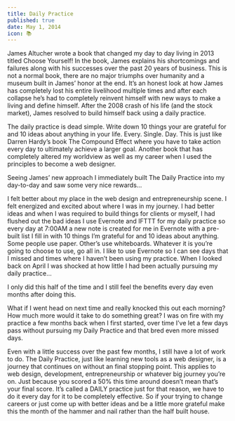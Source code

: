 ```yaml
---
title: Daily Practice
published: true
date: May 1, 2014
icon: 📚
---
```


James Altucher wrote a book that changed my day to day living in 2013 titled Choose Yourself! In the book, James explains his shortcomings and failures along with his successes over the past 20 years of business. This is not a normal book, there are no major triumphs over humanity and a museum built in James’ honor at the end. It’s an honest look at how James has completely lost his entire livelihood multiple times and after each collapse he’s had to completely reinvent himself with new ways to make a living and define himself. After the 2008 crash of his life (and the stock market), James resolved to build himself back using a daily practice.

The daily practice is dead simple.  Write down 10 things your are grateful for and 10 ideas about anything in your life. Every. Single. Day. This is just like Darren Hardy’s book The Compound Effect where you have to take action every day to ultimately achieve a larger goal. Another book that has completely altered my worldview as well as my career when I used the principles to become a web designer.

Seeing James’ new approach I immediately built The Daily Practice into my day-to-day and saw some very nice rewards…

I felt better about my place in the web design and entrepreneurship scene. I felt energized and excited about where I was in my journey. I had better ideas and when I was required to build things for clients or myself, I had flushed out the bad ideas I use Evernote and IFTTT for my daily practice so every day at 7:00AM a new note is created for me in Evernote with a pre-built list I fill in with 10 things I’m grateful for and 10 ideas about anything. Some people use paper. Other’s use whiteboards. Whatever it is you’re going to choose to use, go all in. I like to use Evernote so I can see days that I missed and times where I haven’t been using my practice. When I looked back on April I was shocked at how little I had been actually pursuing my daily practice…

I only did this half of the time and I still feel the benefits every day even months after doing this.

What if I went head on next time and really knocked this out each morning? How much more would it take to do something great? I was on fire with my practice a few months back when I first started, over time I’ve let a few days pass without pursuing my Daily Practice and that bred even more missed days.

Even with a little success over the past few months, I still have a lot of work to do. The Daily Practice, just like learning new tools as a web designer, is a journey that continues on without an final stopping point. This applies to web design, development, entrepreneurship or whatever big journey you’re on. Just because you scored a 50% this time around doesn’t mean that’s your final score. It’s called a DAILY practice just for that reason, we have to do it every day for it to be completely effective. So if your trying to change careers or just come up with better ideas and be a little more grateful make this the month of the hammer and nail rather than the half built house.
